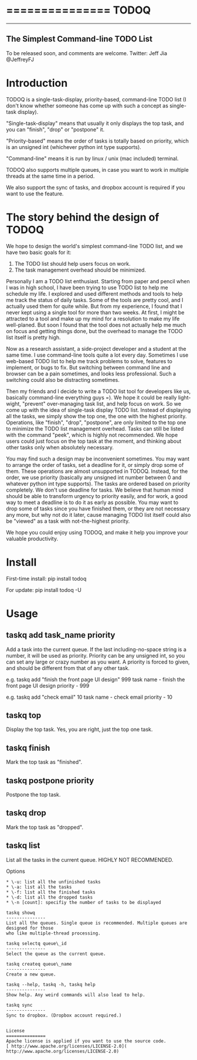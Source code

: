 ===============
 TODOQ
===============

---------------------------------------
 The Simplest Command-line TODO List
---------------------------------------


To be released soon, and comments are welcome. Twitter: Jeff Jia @JeffreyFJ

Introduction
===============

TODOQ is a single-task-display, priority-based, command-line TODO list (I don't know whether someone has come up with such a concept as 
single-task display).

"Single-task-display" means that usually it only displays the top task, and you can "finish", "drop" or "postpone" it.

"Priority-based" means the order of tasks is totally based on priority, which is an unsigned int (whichever python int type supports).

"Command-line" means it is run by linux / unix (mac included) terminal.

TODOQ also supports multiple queues, in case you want to work in multiple threads at the same time in a period.

We also support the sync of tasks, and dropbox account is required if you want to use the feature.

The story behind the design of TODOQ
===============

We hope to design the world's simplest command-line TODO list, and we have two basic goals for it:
1. The TODO list should help users focus on work.
2. The task management overhead should be minimized.

Personally I am a TODO list enthusiast. Starting from paper and pencil when I was in high school, I have been trying to use
TODO list to help me schedule my life. I explored and used different methods and tools to help me track the status of
daily tasks. Some of the tools are pretty cool, and I actually used them for quite while. But from my experience, I found that I
never kept using a single tool for more than two weeks. At first, I might be attracted to a tool and make up my mind for a resolution
to make my life well-planed. But soon I found that the tool does not actually help me much on focus and getting things done, but the
overhead to manage the TODO list itself is pretty high.

Now as a research assistant, a side-project developer and a student at the same time. I use command-line tools quite a lot every day.
Sometimes I use web-based TODO list to help me track problems to solve, features to implement, or bugs to fix. But switching between
command line and browser can be a pain sometimes, and looks less professional. Such a switching could also be distracting sometimes.

Then my friends and I decide to write a TODO list tool for developers like us, basically command-line everything guys =). We hope it 
could be really light-wight, "prevent" over-managing task list, and help focus on work. So we come up with the idea of single-task
display TODO list. Instead of displaying all the tasks, we simply show the top one, the one with the highest priority. Operations,
like "finish", "drop", "postpone", are only limited to the top one to minimize the TODO list management overhead. Tasks can still be
listed with the command "peek", which is highly not recommended. We hope users could just focus on the top task at the moment, and thinking
about other tasks only when absolutely necessary.

You may find such a design may be inconvenient sometimes. You may want to arrange the order of tasks, set a deadline for it, or simply drop
some of them. These operations are almost unsupported in TODOQ. Instead, for the order, we use priority (basically any unsigned int number between
0 and whatever python int type supports). The tasks are ordered based on priority completely. We don't use deadline for tasks. We believe that
human mind should be able to transform urgency to priority easily, and for work, a good way to meet a deadline is to do it as early as possible.
You may want to drop some of tasks since you have finished them, or they are not necessary any more, but why not do it later, cause managing TODO
list itself could also be "viewed" as a task with not-the-highest priority.

We hope you could enjoy using TODOQ, and make it help you improve your valuable productivity.

 
Install
===============

First-time install:
pip install todoq

For update:
pip install todoq -U


Usage
===============

taskq add task\_name priority
---------------

Add a task into the current queue. If the last including-no-space string is a number, it will be used as priority.
Priority can be any unsigned int, so you can set any large or crazy number as you want. A priority is forced to given,
and should be different from that of any other task.

e.g. 
taskq add "finish the front page UI design" 999
task name - finish the front page UI design
priority - 999

e.g. 
taskq add "check email" 10
task name - check email
priority - 10


taskq top
---------------
Display the top task. Yes, you are right, just the top one task.

taskq finish
---------------
Mark the top task as "finished".

taskq postpone priority
---------------
Postpone the top task.

taskq drop
---------------
Mark the top task as "dropped".

taskq list
---------------
List all the tasks in the current queue. HIGHLY NOT RECOMMENDED.

Options
~~~~~~~~~~~~~~~
* \-u: list all the unfinished tasks
* \-a: list all the tasks
* \-f: list all the finished tasks
* \-d: list all the dropped tasks
* \-n [count]: specifiy the number of tasks to be displayed

taskq showq
---------------
List all the queues. Single queue is recommended. Multiple queues are designed for those
who like multiple-thread processing.

taskq selectq queue\_id
---------------
Select the queue as the current queue.

taskq createq queue\_name
---------------
Create a new queue.

taskq --help, taskq -h, taskq help
---------------
Show help. Any weird commands will also lead to help.

taskq sync
---------------
Sync to dropbox. (Dropbox account required.)


License
===============
Apache license is applied if you want to use the source code.
[ http://www.apache.org/licenses/LICENSE-2.0](
http://www.apache.org/licenses/LICENSE-2.0)
